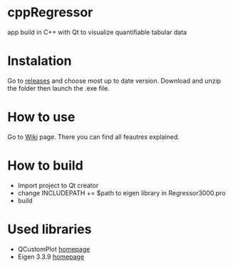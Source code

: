 # cppRegressor
app build in C++ with Qt to visualize quantifiable tabular data

# Instalation
Go to [releases](https://github.com/Jarartur/cppRegressor/releases) and choose most up to date version. Download and unzip the folder then launch the .exe file.

# How to use
Go to [Wiki](https://github.com/Jarartur/cppRegressor/wiki) page. There you can find all feautres explained.

# How to build
  - Import project to Qt creator
  - change INCLUDEPATH += $path to eigen library in Regressor3000.pro
  - build
  
# Used libraries
  - QCustomPlot [homepage](https://www.qcustomplot.com/)
  - Eigen 3.3.9 [homepage](https://eigen.tuxfamily.org/index.php?title=Main_Page)
